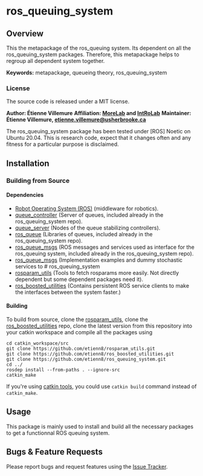# ros_queuing_system

## Overview

This the metapackage of the ros_queuing system. Its dependent on all the ros_queuing_system packages. Therefore, this metapackage helps to regroup all dependent system together.

**Keywords:** metapackage, queueing theory, ros_queuing_system

### License

The source code is released under a MIT license.

**Author: Étienne Villemure**
**Affiliation: [MoreLab](https://morelab.ca/) and [IntRoLab](https://introlab.3it.usherbrooke.ca/mediawiki-introlab/index.php/Main_Page)**
**Maintainer: Étienne Villemure, etienne.villemure@usherbrooke.ca**

The ros_queuing_system package has been tested under [ROS] Noetic on Ubuntu 20.04.
This is research code, expect that it changes often and any fitness for a particular purpose is disclaimed.

## Installation
### Building from Source
#### Dependencies

- [Robot Operating System (ROS)](http://wiki.ros.org) (middleware for robotics).
- [queue_controller](https://github.com/etienn8/ros_queuing_system/tree/main/queue_server) (Server of queues, included already in the ros_queuing_system repo).
- [queue_server](https://github.com/etienn8/ros_queuing_system/tree/main/queue_controller) (Nodes of the queue stabilizing controllers).
- [ros_queue](https://github.com/etienn8/ros_queuing_system/tree/main/ros_queue) (Libraries of queues, included already in the ros_queuing_system repo).
- [ros_queue_msgs](https://github.com/etienn8/ros_queuing_system/tree/main/ros_queue_msgs) (ROS messages and services used as interface for the ros_queuing system, included already in the ros_queuing_system repo).
- [ros_queue_msgs](https://github.com/etienn8/ros_queuing_system/tree/main/ros_queue_msgs) (Implementation examples and dummy stochastic services to # ros_queuing_system
- [rosparam_utils](https://github.com/etienn8/rosparam_utils) (Tools to fetch rosparams more easily. Not directly dependent but some dependent packages need it).
- [ros_boosted_utilities](https://github.com/etienn8/ros_boosted_utilities) (Contains persistent ROS service clients to make the interfaces between the system faster.)

#### Building

To build from source, clone the [rosparam_utils](https://github.com/etienn8/rosparam_utils), clone the [ros_boosted_utilities](https://github.com/etienn8/ros_boosted_utilities) repo, clone the latest version from this repository into your catkin workspace and compile all the packages using

	cd catkin_workspace/src
	git clone https://github.com/etienn8/rosparam_utils.git
	git clone https://github.com/etienn8/ros_boosted_utilities.git
	git clone https://github.com/etienn8/ros_queuing_system.git
	cd ../
	rosdep install --from-paths . --ignore-src
	catkin_make

If you're using [catkin tools](https://catkin-tools.readthedocs.io/en/latest/installing.html), you could use `catkin build` command instead of `catkin_make`.

## Usage
This package is mainly used to install and build all the necessary packages to get a functionnal ROS queuing system.

## Bugs & Feature Requests

Please report bugs and request features using the [Issue Tracker](https://github.com/etienn8/ros_queuing_system/issues).
